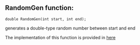 
## RandomGen function:

    double RandomGen(int start, int end);
  generates a double-type random number between start and end
  
  The implementation of this function is provided in [here](Random-Number-Generator/src/RandomGenerator.cpp)
